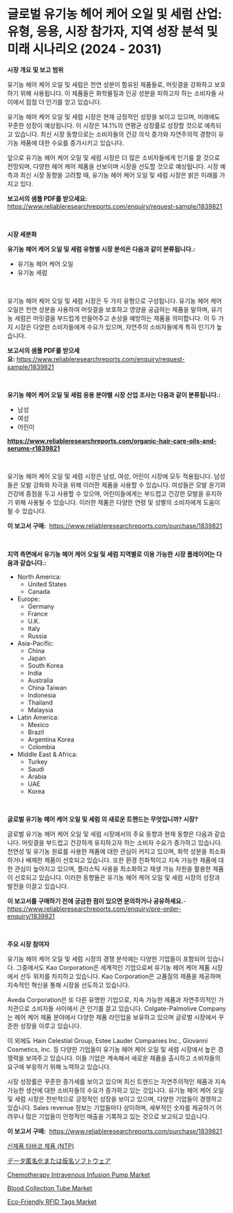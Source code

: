 <p><h1>글로벌 유기농 헤어 케어 오일 및 세럼 산업: 유형, 응용, 시장 참가자, 지역 성장 분석 및 미래 시나리오 (2024 - 2031)</h1></p><p><strong>시장 개요 및 보고 범위</strong></p>
<p><p>유기농 헤어 케어 오일 및 세럼은 천연 성분이 함유된 제품들로, 머릿결을 강화하고 보호하기 위해 사용됩니다. 이 제품들은 화학물질과 인공 성분을 피하고자 하는 소비자들 사이에서 점점 더 인기를 얻고 있습니다.</p><p>유기농 헤어 케어 오일 및 세럼 시장은 현재 긍정적인 성장을 보이고 있으며, 미래에도 꾸준한 성장이 예상됩니다. 이 시장은 14.1%의 연평균 성장률로 성장할 것으로 예측되고 있습니다. 최신 시장 동향으로는 소비자들의 건강 의식 증가와 자연주의적 경향이 유기농 제품에 대한 수요를 증가시키고 있습니다.</p><p>앞으로 유기농 헤어 케어 오일 및 세럼 시장은 더 많은 소비자들에게 인기를 끌 것으로 전망되며, 다양한 헤어 케어 제품을 선보이며 시장을 선도할 것으로 예상됩니다. 시장 예측과 최신 시장 동향을 고려할 때, 유기농 헤어 케어 오일 및 세럼 시장은 밝은 미래를 가지고 있다.</p></p>
<p><strong>보고서의 샘플 PDF를 받으세요:</strong> <a href="https://www.reliableresearchreports.com/enquiry/request-sample/1839821">https://www.reliableresearchreports.com/enquiry/request-sample/1839821</a></p>
<p>&nbsp;</p>
<p><strong>시장 세분화</strong></p>
<p><strong>유기농 헤어 케어 오일 및 세럼 유형별 시장 분석은 다음과 같이 분류됩니다.:</strong></p>
<p><ul><li>유기농 헤어 케어 오일</li><li>유기농 세럼</li></ul></p>
<p>&nbsp;</p>
<p><p>유기농 헤어 케어 오일 및 세럼 시장은 두 가지 유형으로 구성됩니다. 유기농 헤어 케어 오일은 천연 성분을 사용하여 머릿결을 보호하고 영양을 공급하는 제품을 말하며, 유기농 세럼은 머릿결을 부드럽게 만들어주고 손상을 예방하는 제품을 의미합니다. 이 두 가지 시장은 다양한 소비자들에게 수요가 있으며, 자연주의 소비자들에게 특히 인기가 높습니다.</p></p>
<p><strong>보고서의 샘플 PDF를 받으세요:</strong>&nbsp;<a href="https://www.reliableresearchreports.com/enquiry/request-sample/1839821">https://www.reliableresearchreports.com/enquiry/request-sample/1839821</a></p>
<p>&nbsp;</p>
<p><strong> 유기농 헤어 케어 오일 및 세럼 응용 분야별 시장 산업 조사는 다음과 같이 분류됩니다.:</strong></p>
<p><ul><li>남성</li><li>여성</li><li>어린이</li></ul></p>
<p><strong><a href="https://www.reliableresearchreports.com/organic-hair-care-oils-and-serums-r1839821">https://www.reliableresearchreports.com/organic-hair-care-oils-and-serums-r1839821</a></strong></p>
<p>&nbsp;</p>
<p><p>유기농 헤어 케어 오일 및 세럼 시장은 남성, 여성, 어린이 시장에 모두 적용됩니다. 남성들은 모발 강화와 자극을 위해 이러한 제품을 사용할 수 있습니다. 여성들은 모발 윤기와 건강에 중점을 두고 사용할 수 있으며, 어린이들에게는 부드럽고 건강한 모발을 유지하기 위해 사용될 수 있습니다. 이러한 제품은 다양한 연령 및 성별의 소비자에게 도움이 될 수 있습니다.</p></p>
<p><strong>이 보고서 구매:</strong>&nbsp; <a href="https://www.reliableresearchreports.com/purchase/1839821">https://www.reliableresearchreports.com/purchase/1839821</a></p>
<p>&nbsp;</p>
<p><strong>지역 측면에서 유기농 헤어 케어 오일 및 세럼 지역별로 이용 가능한 시장 플레이어는 다음과 같습니다.:</strong></p>
<p><ul>
    <li>
        North America:
        <ul>
            <li>United States</li>
            <li>Canada</li>
        </ul>
    </li>
    <li>
        Europe:
        <ul>
            <li>Germany</li>
            <li>France</li>
            <li>U.K.</li>
            <li>Italy</li>
            <li>Russia</li>
        </ul>
    </li>
    <li>
        Asia-Pacific:
        <ul>
            <li>China</li>
            <li>Japan</li>
            <li>South Korea</li>
            <li>India</li>
            <li>Australia</li>
            <li>China Taiwan</li>
            <li>Indonesia</li>
            <li>Thailand</li>
            <li>Malaysia</li>
        </ul>
    </li>
    <li>
        Latin America:
        <ul>
            <li>Mexico</li>
            <li>Brazil</li>
            <li>Argentina Korea</li>
            <li>Colombia</li>
        </ul>
    </li>
    <li>
        Middle East & Africa:
        <ul>
            <li>Turkey</li>
            <li>Saudi</li>
            <li>Arabia</li>
            <li>UAE</li>
            <li>Korea</li>
        </ul>
    </li>
    </ul></p>
<p>&nbsp;</p>
<p><strong>글로벌 유기농 헤어 케어 오일 및 세럼 의 새로운 트렌드는 무엇입니까? 시장?</strong></p>
<p><p>글로벌 유기농 헤어 케어 오일 및 세럼 시장에서의 주요 동향과 현재 동향은 다음과 같습니다. 머릿결을 부드럽고 건강하게 유지하고자 하는 소비자 수요가 증가하고 있습니다. 천연성 및 유기농 원료를 사용한 제품에 대한 관심이 커지고 있으며, 화학 성분을 최소화하거나 배제한 제품이 선호되고 있습니다. 또한 환경 친화적이고 지속 가능한 제품에 대한 관심이 높아지고 있으며, 플라스틱 사용을 최소화하고 재생 가능 자원을 활용한 제품이 선호되고 있습니다. 이러한 동향들은 유기농 헤어 케어 오일 및 세럼 시장의 성장과 발전을 이끌고 있습니다.</p></p>
<p><strong>이 보고서를 구매하기 전에 궁금한 점이 있으면 문의하거나 공유하세요.</strong>- <a href="https://www.reliableresearchreports.com/enquiry/pre-order-enquiry/1839821">https://www.reliableresearchreports.com/enquiry/pre-order-enquiry/1839821</a></p>
<p>&nbsp;</p>
<p><strong>주요 시장 참여자</strong></p>
<p><p>유기농 헤어 케어 오일 및 세럼 시장의 경쟁 분석에는 다양한 기업들이 포함되어 있습니다. 그중에서도 Kao Corporation은 세계적인 기업으로써 유기농 헤어 케어 제품 시장에서 선두 위치를 차지하고 있습니다. Kao Corporation은 고품질의 제품을 제공하며 지속적인 혁신을 통해 시장을 선도하고 있습니다. </p><p>Aveda Corporation은 또 다른 유명한 기업으로, 지속 가능한 제품과 자연주의적인 가치관으로 소비자들 사이에서 큰 인기를 끌고 있습니다. Colgate-Palmolive Company는 헤어 케어 제품 분야에서 다양한 제품 라인업을 보유하고 있으며 글로벌 시장에서 꾸준한 성장을 이루고 있습니다.</p><p>이 외에도 Hain Celestial Group, Estee Lauder Companies Inc., Giovanni Cosmetics, Inc. 등 다양한 기업들이 유기농 헤어 케어 오일 및 세럼 시장에서 높은 경쟁력을 보여주고 있습니다. 이들 기업은 계속해서 새로운 제품을 출시하고 소비자들의 요구에 부응하기 위해 노력하고 있습니다.</p><p>시장 성장률은 꾸준한 증가세를 보이고 있으며 최신 트렌드는 자연주의적인 제품과 지속 가능한 생산에 대한 소비자들의 수요가 증가하고 있는 것입니다. 유기농 헤어 케어 오일 및 세럼 시장은 전반적으로 긍정적인 성장을 보이고 있으며, 다양한 기업들이 경쟁하고 있습니다. Sales revenue 정보는 기업들마다 상이하며, 세부적인 숫자를 제공하기 어려우나 많은 기업들이 안정적인 매출을 기록하고 있는 것으로 보고되고 있습니다.</p></p>
<p><strong>이 보고서 구매:</strong>&nbsp;&nbsp;<a href="https://www.reliableresearchreports.com/purchase/1839821">https://www.reliableresearchreports.com/purchase/1839821</a></p>
<p><p><a href="https://github.com/CliftonFisher9067/Market-Research-Report-List-2/blob/main/8032188102744.md">신제품 타바코 제품 (NTP)</a></p><p><a href="https://github.com/roulaayoub-saad/Market-Research-Report-List-1/blob/main/1309478108057.md">データ匿名化または仮名ソフトウェア</a></p><p><a href="https://github.com/luckyshygirl/Market-Research-Report-List-4/blob/main/chemotherapy-intravenous-infusion-pump-market.md">Chemotherapy Intravenous Infusion Pump Market</a></p><p><a href="https://github.com/markusgodoy/Market-Research-Report-List-3/blob/main/blood-collection-tube-market.md">Blood Collection Tube Market</a></p><p><a href="https://issuu.com/reportprime-2/docs/eco-friendly-rfid-tags-market-size-2030.pptx">Eco-Friendly RFID Tags Market</a></p></p>